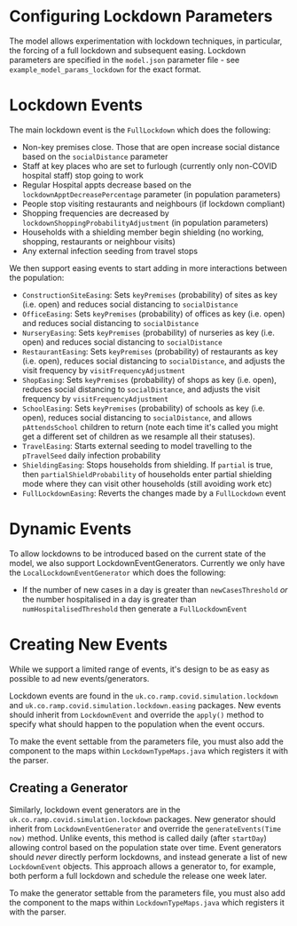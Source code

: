 # Configuring Lockdown Parameters

The model allows experimentation with lockdown techniques, in particular, the
forcing of a full lockdown and subsequent easing. Lockdown parameters are
specified in the `model.json` parameter file - see
`example_model_params_lockdown` for the exact format.

# Lockdown Events

The main lockdown event is the `FullLockdown` which does the following:

- Non-key premises close. Those that are open increase social distance based on the `socialDistance` parameter
- Staff at key places who are set to furlough (currently only non-COVID hospital staff) stop going to work
- Regular Hospital appts decrease based on the `lockdownApptDecreasePercentage` parameter (in population parameters)
- People stop visiting restaurants and neighbours (if lockdown compliant)
- Shopping frequencies are decreased by `lockdownShoppingProbabilityAdjustment` (in population parameters)
- Households with a shielding member begin shielding (no working, shopping, restaurants or neighbour visits)
- Any external infection seeding from travel stops

We then support easing events to start adding in more interactions between the population:

- `ConstructionSiteEasing`: Sets `keyPremises` (probability) of sites as key (i.e. open) and reduces social distancing to `socialDistance`
- `OfficeEasing`: Sets `keyPremises` (probability) of offices as key (i.e. open) and reduces social distancing to `socialDistance`
- `NurseryEasing`: Sets `keyPremises` (probability) of nurseries as key (i.e. open) and reduces social distancing to `socialDistance`
- `RestaurantEasing`: Sets `keyPremises` (probability) of restaurants as key (i.e. open), reduces social distancing to `socialDistance`, and adjusts the visit frequency by `visitFrequencyAdjustment`
- `ShopEasing`: Sets `keyPremises` (probability) of shops as key (i.e. open), reduces social distancing to `socialDistance`, and adjusts the visit frequency by `visitFrequencyAdjustment`
- `SchoolEasing`: Sets `keyPremises` (probability) of schools as key (i.e. open), reduces social distancing to `socialDistance`, and allows `pAttendsSchool` children to return (note each time it's called you might get a different set of children as we resample all their statuses).
- `TravelEasing`: Starts external seeding to model travelling to the `pTravelSeed` daily infection probability
- `ShieldingEasing`: Stops households from shielding. If `partial` is true, then
  `partialShieldProbability` of households enter partial shielding mode where
  they can visit other households (still avoiding work etc)
- `FullLockdownEasing`: Reverts the changes made by a `FullLockdown` event

# Dynamic Events

To allow lockdowns to be introduced based on the current state of the model, we also support LockdownEventGenerators. Currently we only have the `LocalLockdownEventGenerator` which does the following:

- If the number of new cases in a day is greater than `newCasesThreshold` *or* the number hospitalised in a day is greater than `numHospitalisedThreshold` then generate a `FullLockdownEvent`

# Creating New Events

While we support a limited range of events, it's design to be as easy as possible to ad new events/generators.

Lockdown events are found in the `uk.co.ramp.covid.simulation.lockdown` and `uk.co.ramp.covid.simulation.lockdown.easing` packages. New events should inherit from `LockdownEvent` and override the `apply()` method to specify what should happen to the population when the event occurs.

To make the event settable from the parameters file, you must also add the component to the maps within `LockdownTypeMaps.java` which registers it with the parser.

## Creating a Generator

Similarly, lockdown event generators are in the `uk.co.ramp.covid.simulation.lockdown` packages. New generator should inherit from `LockdownEventGenerator` and override the `generateEvents(Time now)` method. Unlike events, this method is called daily (after `startDay`) allowing control based on the population state over time. Event generators should *never* directly perform lockdowns, and instead generate a list of new `LockdownEvent` objects. This approach allows a generator to, for example, both perform a full lockdown and schedule the release one week later.

To make the generator settable from the parameters file, you must also add the component to the maps within `LockdownTypeMaps.java` which registers it with the parser.
